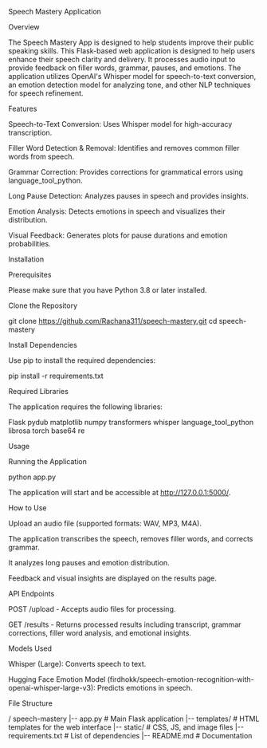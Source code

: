 Speech Mastery Application

Overview

The Speech Mastery App is designed to help students improve their public speaking skills. This Flask-based web application is designed to help users enhance their speech clarity and delivery. It processes audio input to provide feedback on filler words, grammar, pauses, and emotions. The application utilizes OpenAI's Whisper model for speech-to-text conversion, an emotion detection model for analyzing tone, and other NLP techniques for speech refinement.

Features

Speech-to-Text Conversion: Uses Whisper model for high-accuracy transcription.

Filler Word Detection & Removal: Identifies and removes common filler words from speech.

Grammar Correction: Provides corrections for grammatical errors using language_tool_python.

Long Pause Detection: Analyzes pauses in speech and provides insights.

Emotion Analysis: Detects emotions in speech and visualizes their distribution.

Visual Feedback: Generates plots for pause durations and emotion probabilities.

Installation

Prerequisites

Please make sure that you have Python 3.8 or later installed.

Clone the Repository

git clone https://github.com/Rachana311/speech-mastery.git
cd speech-mastery

Install Dependencies

Use pip to install the required dependencies:

pip install -r requirements.txt

Required Libraries

The application requires the following libraries:

Flask
pydub
matplotlib
numpy
transformers
whisper
language_tool_python
librosa
torch
base64
re

Usage

Running the Application

python app.py

The application will start and be accessible at http://127.0.0.1:5000/.

How to Use

Upload an audio file (supported formats: WAV, MP3, M4A).

The application transcribes the speech, removes filler words, and corrects grammar.

It analyzes long pauses and emotion distribution.

Feedback and visual insights are displayed on the results page.

API Endpoints

POST /upload - Accepts audio files for processing.

GET /results - Returns processed results including transcript, grammar corrections, filler word analysis, and emotional insights.

Models Used

Whisper (Large): Converts speech to text.

Hugging Face Emotion Model (firdhokk/speech-emotion-recognition-with-openai-whisper-large-v3): Predicts emotions in speech.

File Structure

/ speech-mastery
    |-- app.py                # Main Flask application
    |-- templates/            # HTML templates for the web interface
    |-- static/               # CSS, JS, and image files
    |-- requirements.txt      # List of dependencies
    |-- README.md             # Documentation
